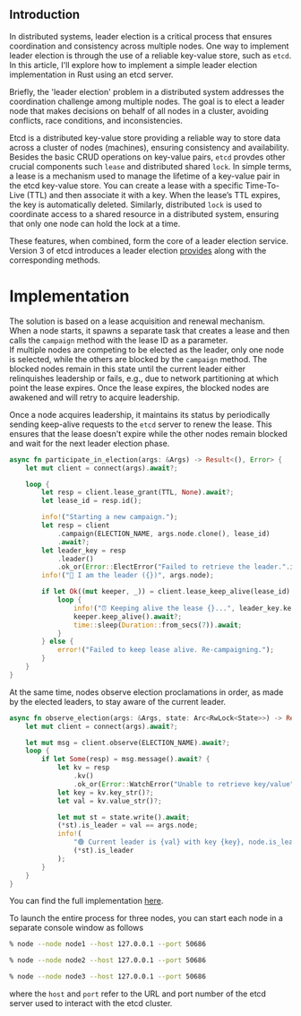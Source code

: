 ## Introduction
In distributed systems, leader election is a critical process that ensures coordination and consistency across multiple nodes. One way to implement leader election is through the use of a reliable key-value store, such as `etcd`. In this article, I'll explore how to implement a simple leader election implementation in Rust using an etcd server.

Briefly, the 'leader election' problem in a distributed system addresses the coordination challenge among multiple nodes. The goal is to elect a leader node that makes decisions on behalf of all nodes in a cluster, avoiding conflicts, race conditions, and inconsistencies.

Etcd is a distributed key-value store providing a reliable way to store data across a cluster of nodes (machines), ensuring consistency and availability. Besides the basic CRUD operations on key-value pairs, `etcd` provdes other crucial components such `lease` and distributed shared `lock`. In simple terms, a lease is a mechanism used to manage the lifetime of a key-value pair in the etcd key-value store. You can create a lease with a specific Time-To-Live (TTL) and then associate it with a key. When the lease’s TTL expires, the key is automatically deleted. Similarly, distributed `lock` is used to coordinate access to a shared resource in a distributed system, ensuring that only one node can hold the lock at a time.

These features, when combined, form the core of a leader election service. Version 3 of etcd introduces a leader election [provides](https://etcd.io/docs/v3.5/dev-guide/api_concurrency_reference_v3/) along with the corresponding methods.


# Implementation 
The solution is based on a lease acquisition and renewal mechanism.  
When a node starts, it spawns a separate task that creates a lease and then calls the `campaign` method with the lease ID as a parameter.  
If multiple nodes are competing to be elected as the leader, only one node is selected, while the others are blocked by the `campaign` method. The blocked nodes remain in this state until the current leader either relinquishes leadership or fails, e.g., due to network partitioning at which point the lease expires. Once the lease expires, the blocked nodes are awakened and will retry to acquire leadership.

Once a node acquires leadership, it maintains its status by periodically sending keep-alive requests to the `etcd` server to renew the lease. This ensures that the lease doesn't expire while the other nodes remain blocked and wait for the next leader election phase.


```rust
async fn participate_in_election(args: &Args) -> Result<(), Error> {
    let mut client = connect(args).await?;

    loop {
        let resp = client.lease_grant(TTL, None).await?;
        let lease_id = resp.id();

        info!("Starting a new campaign.");
        let resp = client
            .campaign(ELECTION_NAME, args.node.clone(), lease_id)
            .await?;
        let leader_key = resp
            .leader()
            .ok_or(Error::ElectError("Failed to retrieve the leader.".into()))?;
        info!("🥳 I am the leader ({})", args.node);

        if let Ok((mut keeper, _)) = client.lease_keep_alive(lease_id).await {
            loop {
                info!("⏰ Keeping alive the lease {}...", leader_key.key_str()?);
                keeper.keep_alive().await?;
                time::sleep(Duration::from_secs(7)).await;
            }
        } else {
            error!("Failed to keep lease alive. Re-campaigning.");
        }
    }
}
```

At the same time, nodes observe election proclamations in order, as made by the elected leaders, to stay aware of the current leader.


```rust
async fn observe_election(args: &Args, state: Arc<RwLock<State>>) -> Result<(), Error> {
    let mut client = connect(args).await?;

    let mut msg = client.observe(ELECTION_NAME).await?;
    loop {
        if let Some(resp) = msg.message().await? {
            let kv = resp
                .kv()
                .ok_or(Error::WatchError("Unable to retrieve key/value".into()))?;
            let key = kv.key_str()?;
            let val = kv.value_str()?;

            let mut st = state.write().await;
            (*st).is_leader = val == args.node;
            info!(
                "🟢 Current leader is {val} with key {key}, node.is_leader={}",
                (*st).is_leader
            );
        }
    }
}
```
You can find the full implementation [here](https://github.com/fade2black/node).

To launch the entire process for three nodes, you can start each node in a separate console window as follows
```bash
% node --node node1 --host 127.0.0.1 --port 50686
```

```bash
% node --node node2 --host 127.0.0.1 --port 50686
```

```bash
% node --node node3 --host 127.0.0.1 --port 50686
```

where the `host` and `port` refer to the URL and port number of the etcd server used to interact with the etcd cluster.


